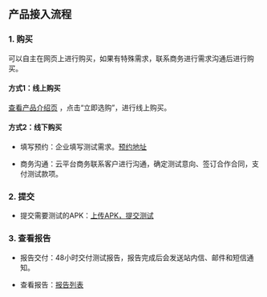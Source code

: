 ## 产品接入流程


### 1. 购买

可以自主在网页上进行购买，如果有特殊需求，联系商务进行需求沟通后进行购买。

#### 方式1：线上购买
<a targert="_blank" href="http://tcecqpoc.fsphere.cn/product/ect">查看产品介绍页</a>  ，点击“立即选购”，进行线上购买。

#### 方式2：线下购买
- 填写预约：企业填写测试需求。<a targert="_blank" href="http://console.tcecqpoc.fsphere.cn/debug_http/wetest/expert/reserve">预约地址</a>

- 商务沟通：云平台商务联系客户进行沟通，确定测试意向、签订合作合同，支付测试款项。


### 2. 提交

- 提交需要测试的APK：<a targert="_blank" href="http://console.tcecqpoc.fsphere.cn/wetest/expert/submit">上传APK，提交测试</a>  


### 3. 查看报告

- 报告交付：48小时交付测试报告，报告完成后会发送站内信、邮件和短信通知。

- 查看报告：<a targert="_blank" href="http://console.tcecqpoc.fsphere.cn/debug_http/wetest/report/expert">报告列表</a>  

